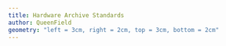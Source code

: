 ```yaml
---
title: Hardware Archive Standards
author: QueenField
geometry: "left = 3cm, right = 2cm, top = 3cm, bottom = 2cm"
---
```

